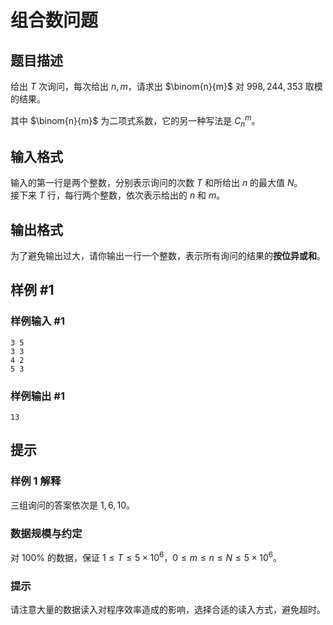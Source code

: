 # 组合数问题

## 题目描述

给出 $T$ 次询问，每次给出 $n,m$，请求出 $\binom{n}{m}$ 对 $998,244,353$ 取模的结果。

其中 $\binom{n}{m}$ 为二项式系数，它的另一种写法是 $C_n^m$。

## 输入格式

输入的第一行是两个整数，分别表示询问的次数 $T$ 和所给出 $n$ 的最大值 $N$。  
接下来 $T$ 行，每行两个整数，依次表示给出的 $n$ 和 $m$。

## 输出格式

为了避免输出过大，请你输出一行一个整数，表示所有询问的结果的**按位异或和**。

## 样例 #1

### 样例输入 #1
```
3 5
3 3
4 2
5 3
```

### 样例输出 #1

```
13
```

## 提示

### 样例 1 解释

三组询问的答案依次是 $1, 6, 10$。

### 数据规模与约定

对 $100\%$ 的数据，保证 $1 \leq T \leq 5 \times 10^6$，$0 \leq m \leq n \leq N \leq 5 \times 10^6$。

### 提示

请注意大量的数据读入对程序效率造成的影响，选择合适的读入方式，避免超时。
